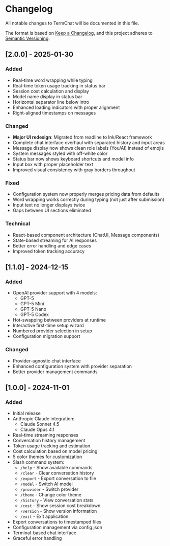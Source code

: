 # Changelog

All notable changes to TermChat will be documented in this file.

The format is based on [Keep a Changelog](https://keepachangelog.com/en/1.0.0/),
and this project adheres to [Semantic Versioning](https://semver.org/spec/v2.0.0.html).

## [2.0.0] - 2025-01-30

### Added
- Real-time word wrapping while typing
- Real-time token usage tracking in status bar
- Session cost calculation and display
- Model name display in status bar
- Horizontal separator line below intro
- Enhanced loading indicators with proper alignment
- Right-aligned timestamps on messages

### Changed
- **Major UI redesign**: Migrated from readline to Ink/React framework
- Complete chat interface overhaul with separated history and input areas
- Message display now shows clean role labels (You/AI) instead of emojis
- System messages styled with off-white color
- Status bar now shows keyboard shortcuts and model info
- Input box with proper placeholder text
- Improved visual consistency with gray borders throughout

### Fixed
- Configuration system now properly merges pricing data from defaults
- Word wrapping works correctly during typing (not just after submission)
- Input text no longer displays twice
- Gaps between UI sections eliminated

### Technical
- React-based component architecture (ChatUI, Message components)
- State-based streaming for AI responses
- Better error handling and edge cases
- Improved token tracking accuracy

## [1.1.0] - 2024-12-15

### Added
- OpenAI provider support with 4 models:
  - GPT-5
  - GPT-5 Mini
  - GPT-5 Nano
  - GPT-5 Codex
- Hot-swapping between providers at runtime
- Interactive first-time setup wizard
- Numbered provider selection in setup
- Configuration migration support

### Changed
- Provider-agnostic chat interface
- Enhanced configuration system with provider separation
- Better provider management commands

## [1.0.0] - 2024-11-01

### Added
- Initial release
- Anthropic Claude integration:
  - Claude Sonnet 4.5
  - Claude Opus 4.1
- Real-time streaming responses
- Conversation history management
- Token usage tracking and estimation
- Cost calculation based on model pricing
- 5 color themes for customization
- Slash command system:
  - `/help` - Show available commands
  - `/clear` - Clear conversation history
  - `/export` - Export conversation to file
  - `/model` - Switch AI model
  - `/provider` - Switch provider
  - `/theme` - Change color theme
  - `/history` - View conversation stats
  - `/cost` - Show session cost breakdown
  - `/version` - Show version information
  - `/exit` - Exit application
- Export conversations to timestamped files
- Configuration management via config.json
- Terminal-based chat interface
- Graceful error handling

